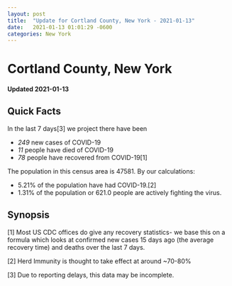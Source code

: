 ```yaml
---
layout: post
title:  "Update for Cortland County, New York - 2021-01-13"
date:   2021-01-13 01:01:29 -0600
categories: New York
---
```


# Cortland County, New York
#### Updated 2021-01-13

## Quick Facts

In the last 7 days[3] we project there have been
- *249* new cases of COVID-19
- *11* people have died of COVID-19
- *78* people have recovered from COVID-19[1]

The population in this census area is 47581. By our calculations:
- 5.21% of the population have had COVID-19.[2]
- 1.31% of the population or 621.0 people are actively fighting the virus.

## Synopsis




[1] Most US CDC offices do give any recovery statistics- we base this on a formula which looks at confirmed new cases
15 days ago (the average recovery time) and deaths over the last 7 days.

[2] Herd Immunity is thought to take effect at around ~70-80%

[3] Due to reporting delays, this data may be incomplete.
 
    